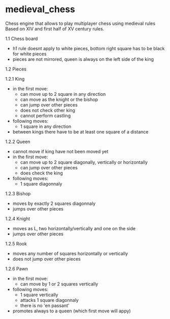 # medieval_chess
Chess engine that allows to play multiplayer chess using medieval rules
Based on XIV and first half of XV century rules.

1.1 Chess board
* h1 rule doesnt apply to white pieces, bottom right square has to be black for white pieces
* pieces are not mirrored, queen is always on the left side of the king

1.2 Pieces

1.2.1 King
* in the first move:
  * can move up to 2 square in any direction
  * can move as the knight or the bishop
  * can jump over other pieces
  * does not check other king
  * cannot perform castling
* following moves:
  * 1 square in any direction
* between kings there have to be at least one square of a distance

1.2.2 Queen
* cannot move if king have not been moved yet
* in the first move:
  * can move up to 2 square diagonally, vertically or horizontally
  * can jump over other pieces
  * does check the king
* following moves:
  * 1 square diagonnaly

1.2.3 Bishop
* moves by exactly 2 squares diagonnaly
* jumps over other pieces

1.2.4 Knight
* moves as L, two horizontally/vertically and one on the side
* jumps over other pieces

1.2.5 Rook
* moves any number of squares horizontally or vertically
* does not jump over other pieces

1.2.6 Pawn
* in the first move:
  * can move by 1 or 2 squares vertically
* following moves:
  * 1 square vertically
  * attacks 1 square diagonnaly
  * there is no 'en passant'
* promotes always to a queen (which first move will appy)
